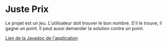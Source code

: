 # Juste Prix

Le projet est un jeu. L'utilisateur doit trouver le bon nombre. S'il le trouve, il gagne un point. Il peut aussi demander la solution contre un point.

[Lien de la Javadoc de l'application](doc/)